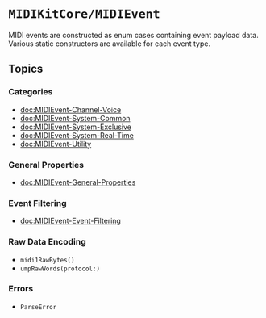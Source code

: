 # ``MIDIKitCore/MIDIEvent``

MIDI events are constructed as enum cases containing event payload data. Various static constructors are available for each event type.

## Topics

### Categories

- <doc:MIDIEvent-Channel-Voice>
- <doc:MIDIEvent-System-Common>
- <doc:MIDIEvent-System-Exclusive>
- <doc:MIDIEvent-System-Real-Time>
- <doc:MIDIEvent-Utility>

### General Properties

- <doc:MIDIEvent-General-Properties>

### Event Filtering

- <doc:MIDIEvent-Event-Filtering>

### Raw Data Encoding

- ``midi1RawBytes()``
- ``umpRawWords(protocol:)``

### Errors

- ``ParseError``
